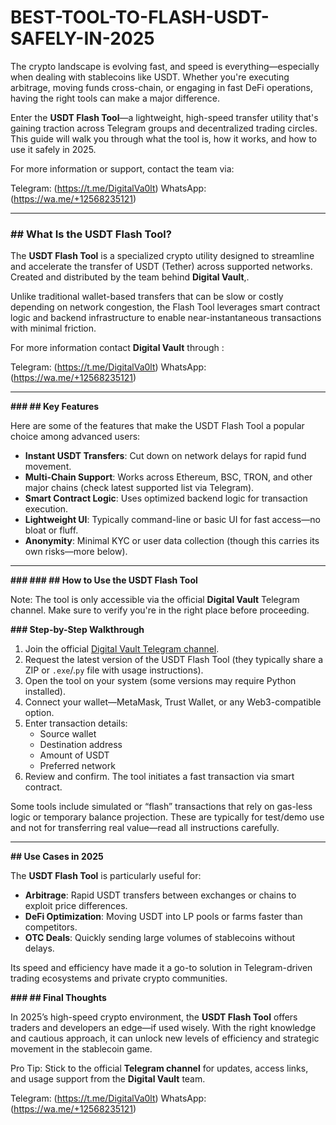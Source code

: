 # BEST-TOOL-TO-FLASH-USDT-SAFELY-IN-2025
The crypto landscape is evolving fast, and speed is everything—especially when dealing with stablecoins like USDT. Whether you're executing arbitrage, moving funds cross-chain, or engaging in fast DeFi operations, having the right tools can make a major difference.

Enter the **USDT Flash Tool**—a lightweight, high-speed transfer utility that's gaining traction across Telegram groups and decentralized trading circles. This guide will walk you through what the tool is, how it works, and how to use it safely in 2025.

For more information or support, contact the team via:

Telegram: (https://t.me/DigitalVa0lt)
 WhatsApp:(https://wa.me/+12568235121)


---

### **## What Is the USDT Flash Tool?**

The **USDT Flash Tool** is a specialized crypto utility designed to streamline and accelerate the transfer of USDT (Tether) across supported networks. Created and distributed by the team behind **Digital Vault**,.


Unlike traditional wallet-based transfers that can be slow or costly depending on network congestion, the Flash Tool leverages smart contract logic and backend infrastructure to enable near-instantaneous transactions with minimal friction.

 For more information contact  **Digital Vault** through :

Telegram: (https://t.me/DigitalVa0lt)
 WhatsApp:(https://wa.me/+12568235121)

---

**### ## Key Features**

Here are some of the features that make the USDT Flash Tool a popular choice among advanced users:

-  **Instant USDT Transfers**: Cut down on network delays for rapid fund movement.
-  **Multi-Chain Support**: Works across Ethereum, BSC, TRON, and other major chains (check latest supported list via Telegram).
-  **Smart Contract Logic**: Uses optimized backend logic for transaction execution.
-  **Lightweight UI**: Typically command-line or basic UI for fast access—no bloat or fluff.
-  **Anonymity**: Minimal KYC or user data collection (though this carries its own risks—more below).

---

**### **### ## How to Use the USDT Flash Tool****

Note: The tool is only accessible via the official **Digital Vault** Telegram channel. Make sure to verify you're in the right place before proceeding.

**### Step-by-Step Walkthrough**

1.  Join the official [Digital Vault Telegram channel](https://t.me/DigitalVa0lt).
2.  Request the latest version of the USDT Flash Tool (they typically share a ZIP or `.exe`/.`py` file with usage instructions).
3.  Open the tool on your system (some versions may require Python installed).
4.  Connect your wallet—MetaMask, Trust Wallet, or any Web3-compatible option.
5. Enter transaction details:  
   - Source wallet  
   - Destination address  
   - Amount of USDT  
   - Preferred network  
6. Review and confirm. The tool initiates a fast transaction via smart contract.

Some tools include simulated or “flash” transactions that rely on gas-less logic or temporary balance projection. These are typically for test/demo use and not for transferring real value—read all instructions carefully.

---

**## Use Cases in 2025**

The **USDT Flash Tool** is particularly useful for:

-  **Arbitrage**: Rapid USDT transfers between exchanges or chains to exploit price differences.
-  **DeFi Optimization**: Moving USDT into LP pools or farms faster than competitors.
-  **OTC Deals**: Quickly sending large volumes of stablecoins without delays.

Its speed and efficiency have made it a go-to solution in Telegram-driven trading ecosystems and private crypto communities.

**### ## Final Thoughts**

In 2025’s high-speed crypto environment, the **USDT Flash Tool** offers traders and developers an edge—if used wisely. With the right knowledge and cautious approach, it can unlock new levels of efficiency and strategic movement in the stablecoin game.

Pro Tip: Stick to the official **Telegram channel** for updates, access links, and usage support from the **Digital Vault** team.


Telegram: (https://t.me/DigitalVa0lt)
 WhatsApp:(https://wa.me/+12568235121)
